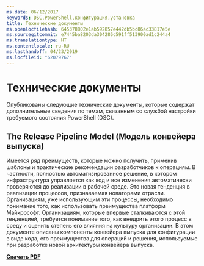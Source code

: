 ```yaml
---
ms.date: 06/12/2017
keywords: DSC,PowerShell,конфигурация,установка
title: Технические документы
ms.openlocfilehash: 645378802e1ab592857e442db5bc86ac33817e5e
ms.sourcegitcommit: e7445ba8203da304286c591ff513900ad1c244a4
ms.translationtype: HT
ms.contentlocale: ru-RU
ms.lasthandoff: 04/23/2019
ms.locfileid: "62079767"
---
```

# <a name="whitepapers"></a>Технические документы

Опубликованы следующие технические документы, которые содержат дополнительные сведения по темам, связанным со службой настройки требуемого состояния PowerShell (DSC).

## <a name="the-release-pipeline-model"></a>The Release Pipeline Model (Модель конвейера выпуска)
Имеется ряд преимуществ, которые можно получить, применив шаблоны и практические рекомендации разработчиков к операциям. В частности, полностью автоматизированное решение, в котором инфраструктура управляется как код и все изменения автоматически проверяются до реализации в рабочей среде. Это новая тенденция в реализации процессов, признаваемая новаторами отрасли. Организациям, уже использующим эти процессы, необходимо понимание того, как использовать преимущества платформ Майкрософт. Организациям, которые впервые сталкиваются с этой тенденцией, требуется понимание того, как внедрить этого процесс в среду и оценить степень его влияния на культуру организации. В этом документе описаны компоненты конвейера выпуска для конфигурации в виде кода, его преимущества для операций и решения, используемые при разработке новой архитектуры конвейера выпуска.

**[Скачать PDF](http://aka.ms/thereleasepipelinemodelpdf)**